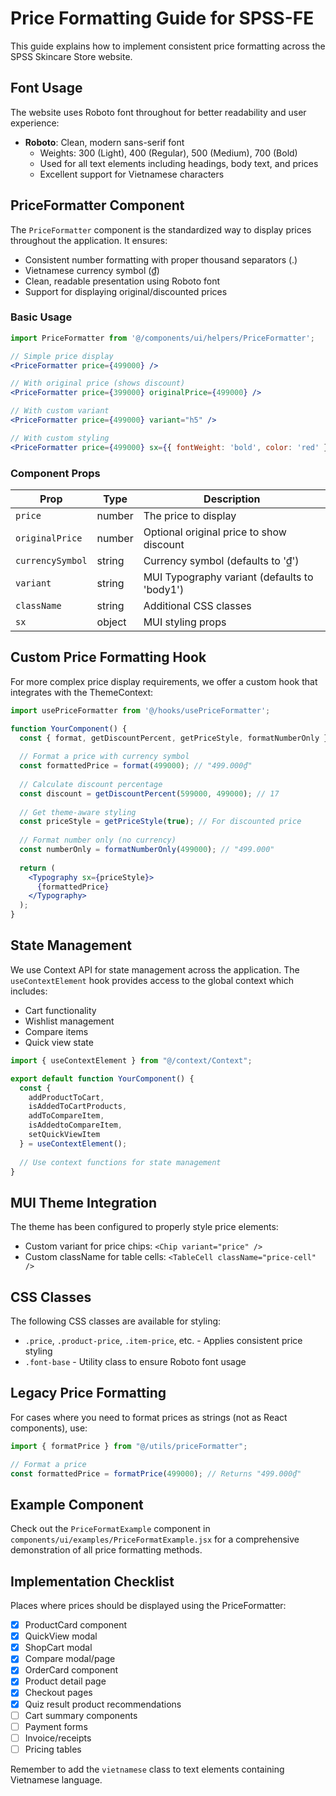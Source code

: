 # Price Formatting Guide for SPSS-FE

This guide explains how to implement consistent price formatting across the SPSS Skincare Store website.

## Font Usage

The website uses Roboto font throughout for better readability and user experience:

- **Roboto**: Clean, modern sans-serif font
  - Weights: 300 (Light), 400 (Regular), 500 (Medium), 700 (Bold)
  - Used for all text elements including headings, body text, and prices
  - Excellent support for Vietnamese characters

## PriceFormatter Component

The `PriceFormatter` component is the standardized way to display prices throughout the application. It ensures:

- Consistent number formatting with proper thousand separators (.)
- Vietnamese currency symbol (₫)
- Clean, readable presentation using Roboto font
- Support for displaying original/discounted prices

### Basic Usage

```jsx
import PriceFormatter from '@/components/ui/helpers/PriceFormatter';

// Simple price display
<PriceFormatter price={499000} />

// With original price (shows discount)
<PriceFormatter price={399000} originalPrice={499000} />

// With custom variant
<PriceFormatter price={499000} variant="h5" />

// With custom styling
<PriceFormatter price={499000} sx={{ fontWeight: 'bold', color: 'red' }} />
```

### Component Props

| Prop | Type | Description |
|------|------|-------------|
| `price` | number | The price to display |
| `originalPrice` | number | Optional original price to show discount |
| `currencySymbol` | string | Currency symbol (defaults to '₫') |
| `variant` | string | MUI Typography variant (defaults to 'body1') |
| `className` | string | Additional CSS classes |
| `sx` | object | MUI styling props |

## Custom Price Formatting Hook

For more complex price display requirements, we offer a custom hook that integrates with the ThemeContext:

```jsx
import usePriceFormatter from '@/hooks/usePriceFormatter';

function YourComponent() {
  const { format, getDiscountPercent, getPriceStyle, formatNumberOnly } = usePriceFormatter();
  
  // Format a price with currency symbol
  const formattedPrice = format(499000); // "499.000₫"
  
  // Calculate discount percentage
  const discount = getDiscountPercent(599000, 499000); // 17
  
  // Get theme-aware styling
  const priceStyle = getPriceStyle(true); // For discounted price
  
  // Format number only (no currency)
  const numberOnly = formatNumberOnly(499000); // "499.000"
  
  return (
    <Typography sx={priceStyle}>
      {formattedPrice}
    </Typography>
  );
}
```

## State Management

We use Context API for state management across the application. The `useContextElement` hook provides access to the global context which includes:
- Cart functionality
- Wishlist management
- Compare items
- Quick view state

```jsx
import { useContextElement } from "@/context/Context";

export default function YourComponent() {
  const { 
    addProductToCart, 
    isAddedToCartProducts,
    addToCompareItem,
    isAddedtoCompareItem,
    setQuickViewItem
  } = useContextElement();
  
  // Use context functions for state management
}
```

## MUI Theme Integration

The theme has been configured to properly style price elements:

- Custom variant for price chips: `<Chip variant="price" />`
- Custom className for table cells: `<TableCell className="price-cell" />`

## CSS Classes

The following CSS classes are available for styling:

- `.price`, `.product-price`, `.item-price`, etc. - Applies consistent price styling
- `.font-base` - Utility class to ensure Roboto font usage

## Legacy Price Formatting

For cases where you need to format prices as strings (not as React components), use:

```js
import { formatPrice } from "@/utils/priceFormatter";

// Format a price
const formattedPrice = formatPrice(499000); // Returns "499.000₫"
```

## Example Component

Check out the `PriceFormatExample` component in `components/ui/examples/PriceFormatExample.jsx` for a comprehensive demonstration of all price formatting methods.

## Implementation Checklist

Places where prices should be displayed using the PriceFormatter:

- [x] ProductCard component
- [x] QuickView modal
- [x] ShopCart modal
- [x] Compare modal/page
- [x] OrderCard component
- [x] Product detail page
- [x] Checkout pages
- [x] Quiz result product recommendations
- [ ] Cart summary components
- [ ] Payment forms
- [ ] Invoice/receipts
- [ ] Pricing tables

Remember to add the `vietnamese` class to text elements containing Vietnamese language. 